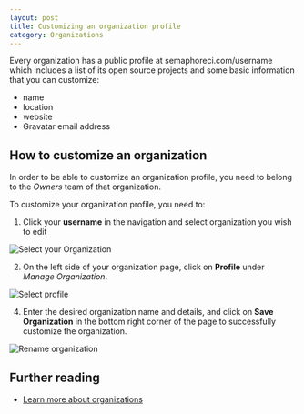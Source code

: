 ```yaml
---
layout: post
title: Customizing an organization profile
category: Organizations
---
```


Every organization has a public profile at semaphoreci.com/username which
includes a list of its open source projects and some basic information that you
can customize:

  - name
  - location
  - website
  - Gravatar email address

## How to customize an organization

In order to be able to customize an organization profile, you need to belong to
the _Owners_ team of that organization.

To customize your organization profile, you need to:

1. Click your **username** in the navigation and select organization you wish
   to edit

  <img src="/docs/assets/img/renaming-an-organization/select-organization.png" alt="Select your Organization" class="img-responsive img-bordered">

2. On the left side of your organization page, click on **Profile** under
   _Manage Organization_.

 <img src="/docs/assets/img/renaming-an-organization/profile.png" alt="Select profile" class="img-responsive img-bordered">

4. Enter the desired organization name and details, and click on **Save
   Organization** in the bottom right corner of the page to successfully
   customize the organization.

 <img src="/docs/assets/img/renaming-an-organization/rename-organization.png" alt="Rename organization" class="img-responsive img-bordered">

## Further reading

- [Learn more about organizations](/docs/organizations/about-organizations.html)
